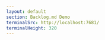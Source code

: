 ```yaml
---
layout: default
section: Backlog.md Demo
terminalSrc: http://localhost:7681/
terminalHeight: 320
---
```


<TtydFrame
  class="mt-8 mr-[9rem] max-w-[740px]"
  :src="$frontmatter.terminalSrc"
  :height="$frontmatter.terminalHeight"
/>
